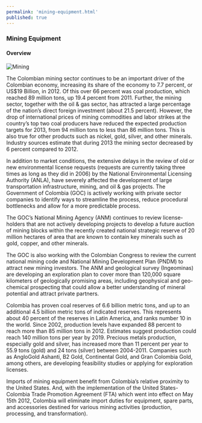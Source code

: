 ```yaml
--- 
permalink: 'mining-equipment.html' 
published: true 
---
```

<h3 id="mining-equipment">Mining Equipment</h3>

<h4 id="mining-equipment-overview">Overview</h4>

![Mining](images/mining.png)

The Colombian mining sector continues to be an important driver of the Colombian economy, increasing its share of the economy to 7.7 percent, or US$19 Billion, in 2012. Of this over 66 percent was coal production, which reached 89 million tons, up 19.4 percent from 2011. Further, the mining sector, together with the oil & gas sector, has attracted a large percentage of the nation’s direct foreign investment (about 21.5 percent). However, the drop of international prices of mining commodities and labor strikes at the country’s top two coal producers have reduced the expected production targets for 2013, from 94 million tons to less than 86 million tons. This is also true for other products such as nickel, gold, silver, and other minerals. Industry sources estimate that during 2013 the mining sector decreased by 6 percent compared to 2012.

In addition to market conditions, the extensive delays in the review of old or new environmental license requests (requests are currently taking three times as long as they did in 2006) by the National Environmental Licensing Authority (ANLA), have severely affected the development of large transportation infrastructure, mining, and oil & gas projects. The Government of Colombia (GOC) is actively working with private sector companies to identify ways to streamline the process, reduce procedural bottlenecks and allow for a more predictable process.

The GOC’s National Mining Agency (ANM) continues to review license-holders that are not actively developing projects to develop a future auction of mining blocks within the recently created national strategic reserve of 20 million hectares of area that are known to contain key minerals such as gold, copper, and other minerals.

The GOC is also working with the Colombian Congress to review the current national mining code and National Mining Development Plan (PNDM) to attract new mining investors. The ANM and geological survey (Ingeominas) are developing an exploration plan to cover more than 120,000 square kilometers of geologically promising areas, including geophysical and geo-chemical prospecting that could allow a better understanding of mineral potential and attract private partners.

Colombia has proven coal reserves of 6.6 billion metric tons, and up to an additional 4.5 billion metric tons of indicated reserves. This represents about 40 percent of the reserves in Latin America, and ranks number 10 in the world. Since 2002, production levels have expanded 88 percent to reach more than 85 million tons in 2012. Estimates suggest production could reach 140 million tons per year by 2019. Precious metals production, especially gold and silver, has increased more than 11 percent per year to 55.9 tons (gold) and 24 tons (silver) between 2004-2011. Companies such as AngloGold Ashanti, B2 Gold, Continental Gold, and Gran Colombia Gold, among others, are developing feasibility studies or applying for exploration licenses.

Imports of mining equipment benefit from Colombia’s relative proximity to the United States. And, with the implementation of the United States-Colombia Trade Promotion Agreement (FTA) which went into effect on May 15th 2012, Colombia will eliminate import duties for equipment, spare parts, and accessories destined for various mining activities (production, processing, and transformation).

